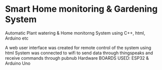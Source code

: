 # Smart Home monitoring & Gardening System
Automatic Plant watering &amp; Home monitorng System using C++, html, Arduino etc

A web user interface was created for remote control of the system using html
System was connected to wifi to send data through thingspeaks and receive commands through pubnub
Hardware BOARDS USED: ESP32 & Arduino Uno
